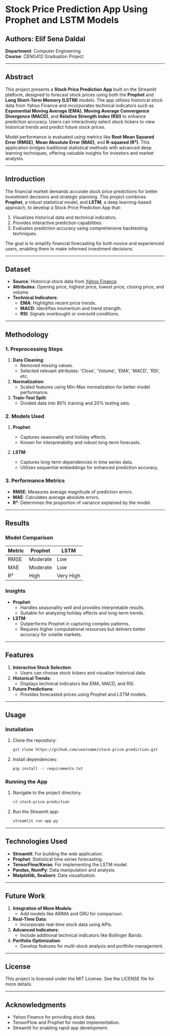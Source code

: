 # Stock Price Prediction App Using Prophet and LSTM Models

## **Authors**: Elif Sena Daldal
**Department**: Computer Engineering  
**Course**: CENG412 Graduation Project

---

## **Abstract**
This project presents a **Stock Price Prediction App** built on the Streamlit platform, designed to forecast stock prices using both the **Prophet** and **Long Short-Term Memory (LSTM)** models. The app utilizes historical stock data from Yahoo Finance and incorporates technical indicators such as **Exponential Moving Average (EMA)**, **Moving Average Convergence Divergence (MACD)**, and **Relative Strength Index (RSI)** to enhance prediction accuracy. Users can interactively select stock tickers to view historical trends and predict future stock prices.

Model performance is evaluated using metrics like **Root Mean Squared Error (RMSE)**, **Mean Absolute Error (MAE)**, and **R-squared (R²)**. This application bridges traditional statistical methods with advanced deep learning techniques, offering valuable insights for investors and market analysts.

---

## **Introduction**
The financial market demands accurate stock price predictions for better investment decisions and strategic planning. This project combines **Prophet**, a robust statistical model, and **LSTM**, a deep learning-based approach, to develop a Stock Price Prediction App that:

1. Visualizes historical data and technical indicators.
2. Provides interactive prediction capabilities.
3. Evaluates prediction accuracy using comprehensive backtesting techniques.

The goal is to simplify financial forecasting for both novice and experienced users, enabling them to make informed investment decisions.

---

## **Dataset**
- **Source**: Historical stock data from [Yahoo Finance](https://finance.yahoo.com/).
- **Attributes**: Opening price, highest price, lowest price, closing price, and volume.
- **Technical Indicators**:
  - **EMA**: Highlights recent price trends.
  - **MACD**: Identifies momentum and trend strength.
  - **RSI**: Signals overbought or oversold conditions.

---

## **Methodology**

### **1. Preprocessing Steps**
1. **Data Cleaning**:
   - Removed missing values.
   - Selected relevant attributes: 'Close', 'Volume', 'EMA', 'MACD', 'RSI', etc.
2. **Normalization**:
   - Scaled features using Min-Max normalization for better model performance.
3. **Train-Test Split**:
   - Divided data into 80% training and 20% testing sets.

### **2. Models Used**
1. **Prophet**:
   - Captures seasonality and holiday effects.
   - Known for interpretability and robust long-term forecasts.

2. **LSTM**:
   - Captures long-term dependencies in time series data.
   - Utilizes sequential embeddings for enhanced prediction accuracy.

### **3. Performance Metrics**
- **RMSE**: Measures average magnitude of prediction errors.
- **MAE**: Calculates average absolute errors.
- **R²**: Determines the proportion of variance explained by the model.

---

## **Results**

### **Model Comparison**
| Metric  | Prophet     | LSTM        |
|---------|-------------|-------------|
| RMSE    | Moderate    | Low         |
| MAE     | Moderate    | Low         |
| R²      | High        | Very High   |

### **Insights**
- **Prophet**:
  - Handles seasonality well and provides interpretable results.
  - Suitable for analyzing holiday effects and long-term trends.
- **LSTM**:
  - Outperforms Prophet in capturing complex patterns.
  - Requires higher computational resources but delivers better accuracy for volatile markets.

---

## **Features**
1. **Interactive Stock Selection**:
   - Users can choose stock tickers and visualize historical data.
2. **Historical Trends**:
   - Displays technical indicators like EMA, MACD, and RSI.
3. **Future Predictions**:
   - Provides forecasted prices using Prophet and LSTM models.

---

## **Usage**

### **Installation**
1. Clone the repository:
   ```bash
   git clone https://github.com/username/stock-price-prediction.git
   ```
2. Install dependencies:
   ```bash
   pip install -r requirements.txt
   ```

### **Running the App**
1. Navigate to the project directory:
   ```bash
   cd stock-price-prediction
   ```
2. Run the Streamlit app:
   ```bash
   streamlit run app.py
   ```

---

## **Technologies Used**
- **Streamlit**: For building the web application.
- **Prophet**: Statistical time series forecasting.
- **TensorFlow/Keras**: For implementing the LSTM model.
- **Pandas, NumPy**: Data manipulation and analysis.
- **Matplotlib, Seaborn**: Data visualization.

---

## **Future Work**
1. **Integration of More Models**:
   - Add models like ARIMA and GRU for comparison.
2. **Real-Time Data**:
   - Incorporate real-time stock data using APIs.
3. **Advanced Indicators**:
   - Include additional technical indicators like Bollinger Bands.
4. **Portfolio Optimization**:
   - Develop features for multi-stock analysis and portfolio management.

---

## **License**
This project is licensed under the MIT License. See the LICENSE file for more details.

---

## **Acknowledgments**
- Yahoo Finance for providing stock data.
- TensorFlow and Prophet for model implementation.
- Streamlit for enabling rapid app development.

